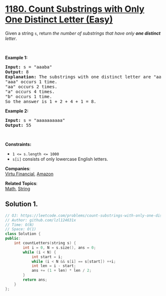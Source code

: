 # [1180. Count Substrings with Only One Distinct Letter (Easy)](https://leetcode.com/problems/count-substrings-with-only-one-distinct-letter/)

<p>Given a string <code>s</code>, return <em>the number of substrings that have only <strong>one distinct</strong> letter</em>.</p>

<p>&nbsp;</p>
<p><strong>Example 1:</strong></p>

<pre><strong>Input:</strong> s = "aaaba"
<strong>Output:</strong> 8
<strong>Explanation: </strong>The substrings with one distinct letter are "aaa", "aa", "a", "b".
"aaa" occurs 1 time.
"aa" occurs 2 times.
"a" occurs 4 times.
"b" occurs 1 time.
So the answer is 1 + 2 + 4 + 1 = 8.
</pre>

<p><strong>Example 2:</strong></p>

<pre><strong>Input:</strong> s = "aaaaaaaaaa"
<strong>Output:</strong> 55
</pre>

<p>&nbsp;</p>
<p><strong>Constraints:</strong></p>

<ul>
	<li><code>1 &lt;= s.length &lt;= 1000</code></li>
	<li><code>s[i]</code> consists of only lowercase English letters.</li>
</ul>


**Companies**:  
[Virtu Financial](https://leetcode.com/company/virtu), [Amazon](https://leetcode.com/company/amazon)

**Related Topics**:  
[Math](https://leetcode.com/tag/math/), [String](https://leetcode.com/tag/string/)

## Solution 1.

```cpp
// OJ: https://leetcode.com/problems/count-substrings-with-only-one-distinct-letter/
// Author: github.com/lzl124631x
// Time: O(N)
// Space: O(1)
class Solution {
public:
    int countLetters(string s) {
        int i = 0, N = s.size(), ans = 0;
        while (i < N) {
            int start = i;
            while (i < N && s[i] == s[start]) ++i;
            int len = i - start;
            ans += (1 + len) * len / 2;
        }
        return ans;
    }
};
```